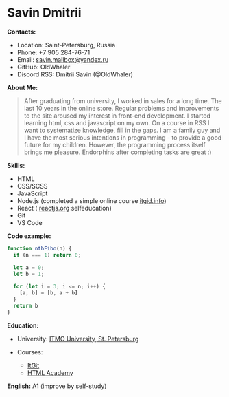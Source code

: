 # Savin Dmitrii

__Contacts:__
- Location: Saint-Petersburg, Russia
- Phone: +7 905 284-76-71
- Email: <savin.mailbox@yandex.ru>
- GitHub: OldWhaler
- Discord RSS: Dmitrii Savin (@OldWhaler)

__About Me:__
>After graduating from university, I worked in sales for a long time. The last 10 years in the online store. Regular problems and improvements to the site aroused my interest in front-end development. I started learning html, css and javascript on my own. On a course in RSS I want to systematize knowledge, fill in the gaps. I am a family guy and I have the most serious intentions in programming - to provide a good future for my children. However, the programming process itself brings me pleasure. Endorphins after completing tasks are great :)

__Skills:__
- HTML
- CSS/SCSS
- JavaScript
- Node.js (completed a simple online course [itgid.info](https://itgid.info/ "Site with courses Alex Lushchenko"))
- React ( [reactjs.org](https://ru.reactjs.org/docs/getting-started.html "React documentation") selfeducation)
- Git
- VS Code

__Code example:__
```javascript
function nthFibo(n) {
  if (n === 1) return 0;

  let a = 0;
  let b = 1;
  
  for (let i = 3; i <= n; i++) {
    [a, b] = [b, a + b]
  }
  return b
}
```
__Education:__
- University: [ITMO University, St. Petersburg](https://itmo.ru/ "Website ITMO University")
  
- Courses:
    - [ItGit](https://itgid.info/ "Site with courses Alex Lushchenko")
    - [HTML Academy](https://htmlacademy.ru/ "Website HTML Academy")

__English:__
 A1 (improve by self-study)
